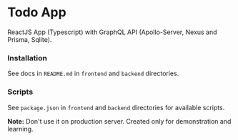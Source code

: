 # Todo App

ReactJS App (Typescript) with GraphQL API (Apollo-Server, Nexus and Prisma, Sqlite).

### Installation

See docs in `README.md` in `frontend` and `backend` directories.

### Scripts

See `package.json` in `frontend` and `backend` directories for available scripts.

**Note:** Don't use it on production server. Created only for demonstration and learning.
